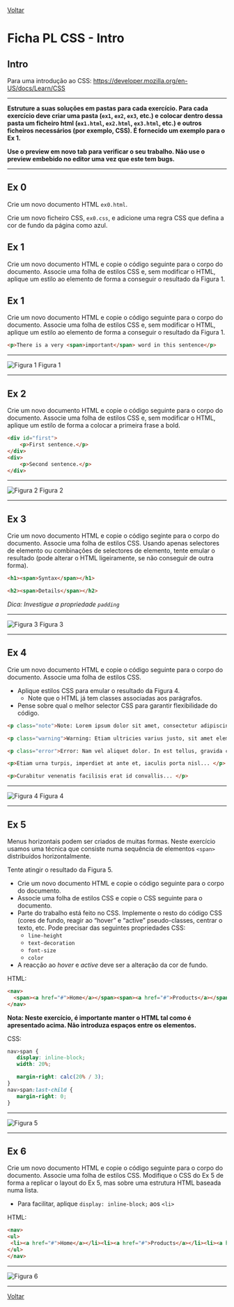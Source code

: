[Voltar](/1.begin.md)
# Ficha PL CSS - Intro

## Intro
Para uma introdução ao CSS: https://developer.mozilla.org/en-US/docs/Learn/CSS

--- 

**Estruture a suas soluções em pastas para cada exercício. Para cada exercício deve criar uma pasta (`ex1`, `ex2`, `ex3`, etc.) e colocar dentro dessa pasta um ficheiro html (`ex1.html`, `ex2.html`, `ex3.html`, etc.) e outros ficheiros necessários (por exemplo, CSS). É fornecido um exemplo para o Ex 1.**

__Use o preview em novo tab para verificar o seu trabalho. Não use o preview embebido no editor uma vez que este tem bugs.__

--- 


## Ex 0
Crie um novo documento HTML `ex0.html`.

Crie um novo ficheiro CSS, `ex0.css`, e adicione uma regra CSS que defina a cor de fundo da página como azul.

## Ex 1

Crie um novo documento HTML e copie o código seguinte para o corpo do documento. Associe uma folha de estilos CSS e, sem modificar o HTML, aplique um estilo ao elemento <span> de forma a conseguir o resultado da Figura 1.


## Ex 1

Crie um novo documento HTML e copie o código seguinte para o corpo do documento. Associe uma folha de estilos CSS e, sem modificar o HTML, aplique um estilo ao elemento <span> de forma a conseguir o resultado da Figura 1.

```html
<p>There is a very <span>important</span> word in this sentence</p>
```

---
![Figura 1](assets/fig1.png)
Figura 1
___ 

## Ex 2
Crie um novo documento HTML e copie o código seguinte para o corpo do documento. Associe uma folha de estilos CSS e, sem modificar o HTML, aplique um estilo de forma a colocar a primeira frase a bold.

```html
<div id="first">
	<p>First sentence.</p>
</div>
<div>
	<p>Second sentence.</p>
</div>
```

---
![Figura 2](assets/fig2.png)
Figura 2
___ 


## Ex 3

Crie um novo documento HTML e copie o código seginte para o corpo do documento. Associe uma folha de estilos CSS. Usando apenas selectores de elemento ou combinações de selectores de elemento, tente emular o resultado (pode alterar o HTML ligeiramente, se não conseguir de outra forma).

```html
<h1><span>Syntax</span></h1>

<h2><span>Details</span></h2>
```

_Dica: Investigue a propriedade `padding`_

---
![Figura 3](assets/fig3.png)
Figura 3
___ 


## Ex 4
Crie um novo documento HTML e copie o código seguinte para o corpo do documento. Associe uma folha de estilos CSS. 
- Aplique estilos CSS para emular o resultado da Figura 4.
   - Note que o HTML já tem classes associadas aos parágrafos.
- Pense sobre qual o melhor selector CSS para garantir flexibilidade do código.

```html
<p class="note">Note: Lorem ipsum dolor sit amet, consectetur adipiscing elit...</p>

<p class="warning">Warning: Etiam ultricies varius justo, sit amet elementum ligula commodo...</p>

<p class="error">Error: Nam vel aliquet dolor. In est tellus, gravida condimentum est ut, gravida finibus urna...</p>

<p>Etiam urna turpis, imperdiet at ante et, iaculis porta nisl... </p>

<p>Curabitur venenatis facilisis erat id convallis... </p>
```

---
![Figura 4](assets/fig4.png)
Figura 4
___ 

## Ex 5
Menus horizontais podem ser criados de muitas formas. Neste exercício usamos uma técnica que consiste numa sequência de elementos `<span>` distribuídos horizontalmente.

Tente atingir o resultado da Figura 5. 
- Crie um novo documento HTML e copie o código seguinte para o corpo do documento.
- Associe uma folha de estilos CSS e copie o CSS seguinte para o documento.
- Parte do trabalho está feito no CSS. Implemente o resto do código CSS (cores de fundo, reagir ao “hover” e “active” pseudo-classes, centrar o texto, etc. Pode precisar das seguintes propriedades CSS:
  - `line-height`
  - `text-decoration`
  - `font-size`
  - `color`
- A reacção ao _hover_ e _active_ deve ser a alteração da cor de fundo.
  
HTML:
```html
<nav>
  <span><a href="#">Home</a></span><span><a href="#">Products</a></span><span><a hreF="#">Pricing</a></span><span><a href="#">Help</a></span>
</nav>
```
**Nota: Neste exercício, é importante manter o HTML tal como é apresentado acima. Não introduza espaços entre os elementos.**

CSS:
```css
nav>span {
   display: inline-block;
   width: 20%;

   margin-right: calc(20% / 3);
}
nav>span:last-child {
   margin-right: 0;
}
```

---
![Figura 5](assets/fig5.png)

___ 

## Ex 6
Crie um novo documento HTML e copie o código seguinte para o corpo do documento. Associe uma folha de estilos CSS. Modifique o CSS do Ex 5 de forma a replicar o layout do Ex 5, mas sobre uma estrutura HTML baseada numa lista.

- Para facilitar, aplique `display: inline-block;` aos `<li>`

HTML:
```html
<nav>
<ul>
 <li><a href="#">Home</a></li><li><a href="#">Products</a></li><li><a hreF="#">Pricing</a></li><li><a href="#">Help</a></li>
</ul>
</nav>
```

---
![Figura 6](assets/fig5.png)
___ 


[Voltar](/1.begin.md)